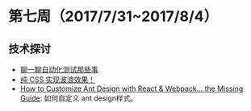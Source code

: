 # 第七周（2017/7/31~2017/8/4）

## 技术探讨
- [聊一聊自动化测试那些事](https://github.com/tmallfe/tmallfe.github.io/issues/37)
- [纯 CSS 实现波浪效果！](http://web.jobbole.com/91803/)
- [How to Customize Ant Design with React & Webpack… the Missing Guide](https://medium.com/@GeoffMiller/how-to-customize-ant-design-with-react-webpack-the-missing-guide-c6430f2db10f): 如何自定义 ant design样式。
